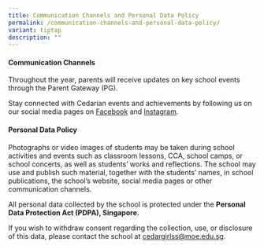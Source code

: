 ```yaml
---
title: Communication Channels and Personal Data Policy
permalink: /communication-channels-and-personal-data-policy/
variant: tiptap
description: ""
---
```

<h4><strong>Communication Channels</strong></h4>
<p>Throughout the year, parents will receive updates on key school events
through the Parent Gateway (PG).</p>
<p>Stay connected with Cedarian events and achievements by following us on
our social media pages on <a href="https://www.facebook.com/cedargirls/" rel="noopener nofollow" target="_blank">Facebook</a> and
<a href="https://www.instagram.com/cedargirlssecondary/" rel="noopener nofollow" target="_blank">Instagram</a>.</p>
<h4>Personal Data Policy</h4>
<p>Photographs or video images of students may be taken during school activities
and events such as classroom lessons, CCA, school camps, or school concerts,
as well as students’ works and reflections. The school may use and publish
such material, together with the students’ names, in school publications,
the school’s website, social media pages or other communication channels.</p>
<p>All personal data collected by the school is protected under the <strong>Personal Data Protection Act (PDPA), Singapore.</strong>
</p>
<p>If you wish to withdraw consent regarding the collection, use, or disclosure
of this data, please contact the school at <a href="mailto:cedargirlss@moe.edu.sg" rel="noopener noreferrer nofollow" target="_blank">cedargirlss@moe.edu.sg</a>.</p>
<p></p>